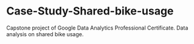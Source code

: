 # Case-Study-Shared-bike-usage
Capstone project of Google Data Analytics Professional Certificate. Data analysis on shared bike usage.
